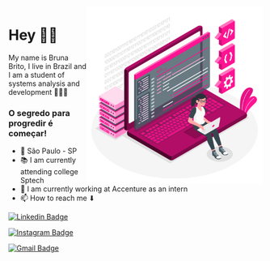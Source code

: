 <img align="right" src="https://github.com/bruna-melohub/bruna-melohub/blob/main/image/computer.png" width="350"/>

# Hey 👋🏼

My name is Bruna Brito, I live in Brazil and I am a student of systems analysis and development 👩🏻‍💻

### O segredo para progredir é começar!

 - 📍 São Paulo - SP 
 - 📚 I am currently attending college Sptech
 - 💜 I am currently working at Accenture as an intern
 - 📫 How to reach me ⬇
 


[![Linkedin Badge](https://img.shields.io/badge/-Bruna_Mello-FF1493?style=flat-square&logo=Linkedin&logoColor=white&link=https://www.linkedin.com/in/bruna-mell0/)](https://www.linkedin.com/in/bruna-mell0/) 

[![Instagram Badge](https://img.shields.io/badge/-Bruna_Mello-FF1493?style=flat-square&logo=Instagram&logoColor=white&link=https://instagram.com/bruna.me.llo?igshid=wu6txd9eq10p)](https://instagram.com/bruna.me.llo?igshid=wu6txd9eq10p) 

[![Gmail Badge](https://img.shields.io/badge/-Bruna_Brito-FF1493?style=flat-square&logo=Gmail&logoColor=white&link=mailto:bruna.mbrito98@gmail.com)](mailto:bruna.mbrito98@gmail.com)
